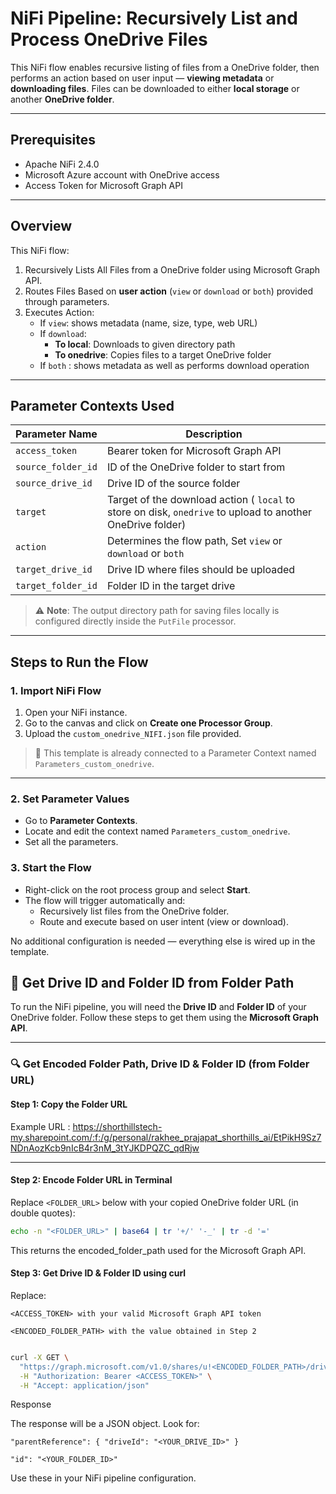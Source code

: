 # NiFi Pipeline: Recursively List and Process OneDrive Files

This NiFi flow enables recursive listing of files from a OneDrive folder, then performs an action based on user input — **viewing metadata** or **downloading files**. Files can be downloaded to either **local storage** or another **OneDrive folder**.

---

## Prerequisites

- Apache NiFi 2.4.0
- Microsoft Azure account with OneDrive access
- Access Token for Microsoft Graph API


---

## Overview

This NiFi flow:
1. Recursively Lists All Files from a OneDrive folder using Microsoft Graph API.
2. Routes Files Based on **user action** (`view` or `download` or `both`) provided through parameters.
3. Executes Action:
   - If `view`: shows metadata (name, size, type, web URL)
   - If `download`:
     - **To local**: Downloads to given directory path
     - **To onedrive**: Copies files to a target OneDrive folder
   - If `both` : shows metadata as well as performs download operation

---

## Parameter Contexts Used

| Parameter Name       | Description                                      |
|----------------------|--------------------------------------------------|
| `access_token`       | Bearer token for Microsoft Graph API             |
| `source_folder_id`| ID of the OneDrive folder to start from |
| `source_drive_id`        | Drive ID of the source folder          |
| `target`    | Target of the download action ( `local` to store on disk, `onedrive` to upload to another OneDrive folder) |
| `action`   | Determines the flow path, Set `view` or `download` or `both` |
|`target_drive_id`  | Drive ID where files should be uploaded  |
|`target_folder_id` | Folder ID in the target drive |

> ⚠️ **Note**: The output directory path for saving files locally is configured directly inside the `PutFile` processor.

---
## Steps to Run the Flow

### 1. Import NiFi Flow

1. Open your NiFi instance.
2. Go to the canvas and click on **Create one Processor Group**.
3. Upload the `custom_onedrive_NIFI.json` file provided.


> 📝 This template is already connected to a Parameter Context named `Parameters_custom_onedrive`.

---

### 2. Set Parameter Values

- Go to **Parameter Contexts**.
- Locate and edit the context named `Parameters_custom_onedrive`.
- Set all the parameters.


### 3. Start the Flow

- Right-click on the root process group and select **Start**.
- The flow will trigger automatically and:
   - Recursively list files from the OneDrive folder.
   - Route and execute based on user intent (view or download).

No additional configuration is needed — everything else is wired up in the template.

## 📁 Get Drive ID and Folder ID from Folder Path

To run the NiFi pipeline, you will need the **Drive ID** and **Folder ID** of your OneDrive folder. Follow these steps to get them using the **Microsoft Graph API**.

---

### 🔍 Get Encoded Folder Path, Drive ID & Folder ID (from Folder URL)

#### Step 1: Copy the Folder URL

Example URL : https://shorthillstech-my.sharepoint.com/:f:/g/personal/rakhee_prajapat_shorthills_ai/EtPikH9Sz7NDnAozKcb9nIcB4r3nM_3tYJKDPQZC_qdRjw


---

#### Step 2: Encode Folder URL in Terminal

Replace `<FOLDER_URL>` below with your copied OneDrive folder URL (in double quotes):

```bash
echo -n "<FOLDER_URL>" | base64 | tr '+/' '-_' | tr -d '='
```

This returns the encoded_folder_path used for the Microsoft Graph API.

#### Step 3: Get Drive ID & Folder ID using curl

Replace:

    <ACCESS_TOKEN> with your valid Microsoft Graph API token

    <ENCODED_FOLDER_PATH> with the value obtained in Step 2

```bash

curl -X GET \
  "https://graph.microsoft.com/v1.0/shares/u!<ENCODED_FOLDER_PATH>/driveItem" \
  -H "Authorization: Bearer <ACCESS_TOKEN>" \
  -H "Accept: application/json"
```

Response

The response will be a JSON object. Look for:

    "parentReference": { "driveId": "<YOUR_DRIVE_ID>" }

    "id": "<YOUR_FOLDER_ID>"

Use these in your NiFi pipeline configuration.


